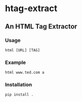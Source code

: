 
# htag-extract

## An HTML Tag Extractor

### Usage

`html [URL] [TAG]`

### Example

`html www.ted.com a`

### Installation

`pip install .`

